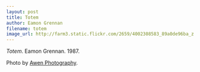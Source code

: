 ```yaml
---
layout: post
title: Totem
author: Eamon Grennan
filename: totem
image_url: http://farm3.static.flickr.com/2659/4002308583_89a0de96ba_z.jpg
---
```


_Totem_.  Eamon Grennan.  1987.

Photo by [Awen Photography](http://www.awen-photography.com/).

